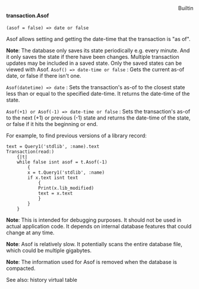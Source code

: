 <div style="float:right"><span class="builtin">Builtin</span></div>

#### transaction.Asof

``` suneido
(asof = false) => date or false
```

Asof allows setting and getting the date-time that the transaction is "as of".

**Note**: The database only saves its state periodically e.g. every minute. And it only saves the state if there have been changes. Multiple transaction updates may be included in a saved state. Only the saved states can be viewed with Asof.
`Asof() => date-time or false`
: Gets the current as-of date, or false if there isn't one.

`Asof(datetime) => date`
: Sets the transaction's as-of to the closest state less than or equal to the specified date-time. It returns the date-time of the state.

`Asof(+1) or Asof(-1) => date-time or false`
: Sets the transaction's as-of to the next (+1) or previous (-1) state and returns the date-time of the state, or false if it hits the beginning or end.

For example, to find previous versions of a library record:

``` suneido
text = Query1('stdlib', :name).text
Transaction(read:)
    {|t|
    while false isnt asof = t.Asof(-1)
        {
        x = t.Query1('stdlib', :name)
        if x.text isnt text
            {
            Print(x.lib_modified)
            text = x.text
            }
        }
    }
```

**Note**: This is intended for debugging purposes. It should not be used in actual application code. It depends on internal database features that could change at any time.

**Note**: Asof is relatively slow. It potentially scans the entire database file, which could be multiple gigabytes.

**Note**: The information used for Asof is removed when the database is compacted.

See also: history virtual table